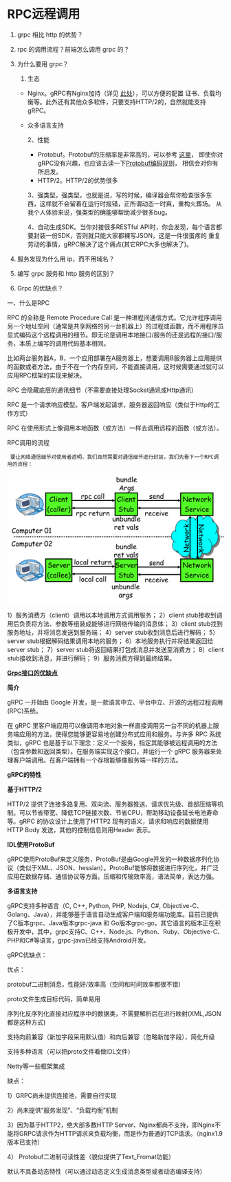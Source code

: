 # RPC远程调用

1. grpc 相比 http 的优势？

2. rpc 的调用流程？前端怎么调用 grpc 的？

3. 为什么要用 grpc？

   1. 生态

   - Nginx。gRPC有Nginx加持（详见 [此处](https://nginx.org/en/docs/http/ngx_http_grpc_module.html)），可以方便的配置 证书、负载均衡等。此外还有其他众多软件，只要支持HTTP/2的，自然就能支持gRPC。

   - 众多语言支持

     2、性能

     - Protobuf。Protobuf的压缩率是非常高的，可以参考 [这里](https://auth0.com/blog/beating-json-performance-with-protobuf/)， 即使你对gRPC没有兴趣，也应该去读一下[Protobuf编码规则](https://developers.google.com/protocol-buffers/docs/encoding)， 相信会对你有所启发。
     - HTTP/2。HTTP/2的优势很多

     3、强类型。强类型，也就是说，写的时候，编译器会帮你检查很多东西，这样就不会留着在运行时报错，正所谓动态一时爽，重构火葬场。 从我个人体验来说，强类型的确能够帮助减少很多bug。

     4、自动生成SDK。当你对接很多RESTful API时，你会发现，每个语言都要封装一份SDK，否则就只能大家都裸写JSON，这是一件很蛋疼的 重复劳动的事情，gRPC解决了这个痛点(其它RPC大多也解决了)。

4. 服务发现为什么用 ip，而不用域名？

5. 编写 grpc 服务和 http 服务的区别？

6. Grpc 的优缺点？

一、什么是RPC

RPC 的全称是 Remote Procedure Call 是一种进程间通信方式。它允许程序调用另一个地址空间（通常是共享网络的另一台机器上）的过程或函数，而不用程序员显式编码这个远程调用的细节。即无论是调用本地接口/服务的还是远程的接口/服务，本质上编写的调用代码基本相同。

比如两台服务器A，B，一个应用部署在A服务器上，想要调用B服务器上应用提供的函数或者方法，由于不在一个内存空间，不能直接调用，这时候需要通过就可以应用RPC框架的实现来解决。

RPC 会隐藏底层的通讯细节（不需要直接处理Socket通讯或Http通讯）

RPC 是一个请求响应模型。客户端发起请求，服务器返回响应（类似于Http的工作方式）

RPC 在使用形式上像调用本地函数（或方法）一样去调用远程的函数（或方法）。



RPC调用的流程

     要让网络通信细节对使用者透明，我们自然需要对通信细节进行封装，我们先看下一个RPC调用的流程：

![img](../img/HTTP/522490.png)

1）服务消费方（client）调用以本地调用方式调用服务；
2）client stub接收到调用后负责将方法、参数等组装成能够进行网络传输的消息体；
3）client stub找到服务地址，并将消息发送到服务端；
4）server stub收到消息后进行解码；
5）server stub根据解码结果调用本地的服务；
6）本地服务执行并将结果返回给server stub；
7）server stub将返回结果打包成消息并发送至消费方；
8）client stub接收到消息，并进行解码；
9）服务消费方得到最终结果。



[**Grpc接口的优缺点**](https://www.cnblogs.com/seedss/p/12835566.html)

**简介**

gRPC 一开始由 Google 开发，是一款语言中立、平台中立、开源的远程过程调用(RPC)系统。

在 gRPC 里客户端应用可以像调用本地对象一样直接调用另一台不同的机器上服务端应用的方法，使得您能够更容易地创建分布式应用和服务。与许多 RPC 系统类似，gRPC 也是基于以下理念：定义一个服务，指定其能够被远程调用的方法（包含参数和返回类型）。在服务端实现这个接口，并运行一个 gRPC 服务器来处理客户端调用。在客户端拥有一个存根能够像服务端一样的方法。

**gRPC的特性**

**基于HTTP/2**

HTTP/2 提供了连接多路复用、双向流、服务器推送、请求优先级、首部压缩等机制。可以节省带宽、降低TCP链接次数、节省CPU，帮助移动设备延长电池寿命等。gRPC 的协议设计上使用了HTTP2 现有的语义，请求和响应的数据使用HTTP Body 发送，其他的控制信息则用Header 表示。

**IDL使用ProtoBuf**

gRPC使用ProtoBuf来定义服务，ProtoBuf是由Google开发的一种数据序列化协议（类似于XML、JSON、hessian）。ProtoBuf能够将数据进行序列化，并广泛应用在数据存储、通信协议等方面。压缩和传输效率高，语法简单，表达力强。

**多语言支持**

gRPC支持多种语言（C, C++, Python, PHP, Nodejs, C#, Objective-C、Golang、Java），并能够基于语言自动生成客户端和服务端功能库。目前已提供了C版本grpc、Java版本grpc-java 和 Go版本grpc-go，其它语言的版本正在积极开发中，其中，grpc支持C、C++、Node.js、Python、Ruby、Objective-C、PHP和C#等语言，grpc-java已经支持Android开发。

gRPC优缺点：

优点：

protobuf二进制消息，性能好/效率高（空间和时间效率都很不错）

proto文件生成目标代码，简单易用

序列化反序列化直接对应程序中的数据类，不需要解析后在进行映射(XML,JSON都是这种方式)

支持向前兼容（新加字段采用默认值）和向后兼容（忽略新加字段），简化升级

支持多种语言（可以把proto文件看做IDL文件）

Netty等一些框架集成

缺点：

1）GRPC尚未提供连接池，需要自行实现

2）尚未提供“服务发现”、“负载均衡”机制

3）因为基于HTTP2，绝大部多数HTTP Server、Nginx都尚不支持，即Nginx不能将GRPC请求作为HTTP请求来负载均衡，而是作为普通的TCP请求。（nginx1.9版本已支持）

4） Protobuf二进制可读性差（貌似提供了Text_Fromat功能）

默认不具备动态特性（可以通过动态定义生成消息类型或者动态编译支持）